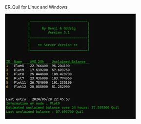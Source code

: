 ER_Quil for Linux and Windows

![alt text](https://github.com/Gddrig/ER_Quil/blob/main/Capture.JPG)
